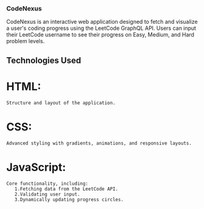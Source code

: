 ### CodeNexus
CodeNexus is an interactive web application designed to fetch and visualize a user's coding progress using the LeetCode GraphQL API. 
Users can input their LeetCode username to see their progress on Easy, Medium, and Hard problem levels.

## Technologies Used
# HTML: 
    Structure and layout of the application.

# CSS: 
    Advanced styling with gradients, animations, and responsive layouts.

# JavaScript: 
    Core functionality, including:
       1.Fetching data from the LeetCode API.
       2.Validating user input.
       3.Dynamically updating progress circles.
